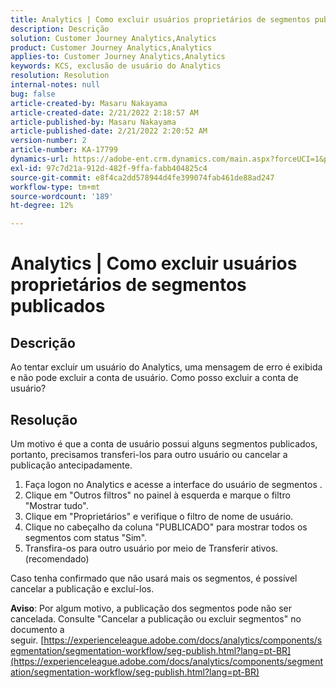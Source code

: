 ```yaml
---
title: Analytics | Como excluir usuários proprietários de segmentos publicados
description: Descrição
solution: Customer Journey Analytics,Analytics
product: Customer Journey Analytics,Analytics
applies-to: Customer Journey Analytics,Analytics
keywords: KCS, exclusão de usuário do Analytics
resolution: Resolution
internal-notes: null
bug: false
article-created-by: Masaru Nakayama
article-created-date: 2/21/2022 2:18:57 AM
article-published-by: Masaru Nakayama
article-published-date: 2/21/2022 2:20:52 AM
version-number: 2
article-number: KA-17799
dynamics-url: https://adobe-ent.crm.dynamics.com/main.aspx?forceUCI=1&pagetype=entityrecord&etn=knowledgearticle&id=d767189f-bc92-ec11-b400-000d3a58b8a1
exl-id: 97c7d21a-912d-482f-9ffa-fabb404825c4
source-git-commit: e8f4ca2dd578944d4fe399074fab461de88ad247
workflow-type: tm+mt
source-wordcount: '189'
ht-degree: 12%

---
```


# Analytics | Como excluir usuários proprietários de segmentos publicados

## Descrição

Ao tentar excluir um usuário do Analytics, uma mensagem de erro é exibida e não pode excluir a conta de usuário. Como posso excluir a conta de usuário?

## Resolução




Um motivo é que a conta de usuário possui alguns segmentos publicados, portanto, precisamos transferi-los para outro usuário ou cancelar a publicação antecipadamente.

1. Faça logon no Analytics e acesse a interface do usuário de segmentos .
2. Clique em &quot;Outros filtros&quot; no painel à esquerda e marque o filtro &quot;Mostrar tudo&quot;.
3. Clique em &quot;Proprietários&quot; e verifique o filtro de nome de usuário.
4. Clique no cabeçalho da coluna &quot;PUBLICADO&quot; para mostrar todos os segmentos com status &quot;Sim&quot;.
5. Transfira-os para outro usuário por meio de Transferir ativos. (recomendado)


Caso tenha confirmado que não usará mais os segmentos, é possível cancelar a publicação e excluí-los.



<b>Aviso</b>: Por algum motivo, a publicação dos segmentos pode não ser cancelada. Consulte &quot;Cancelar a publicação ou excluir segmentos&quot; no documento a seguir. [https://experienceleague.adobe.com/docs/analytics/components/segmentation/segmentation-workflow/seg-publish.html?lang=pt-BR](https://experienceleague.adobe.com/docs/analytics/components/segmentation/segmentation-workflow/seg-publish.html?lang=pt-BR)
